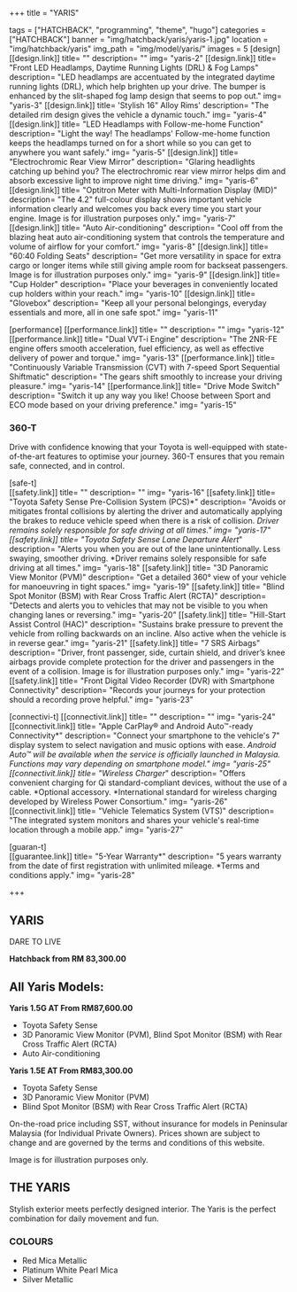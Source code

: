 +++
title = "YARIS"

tags = ["HATCHBACK", "programming", "theme", "hugo"]
categories = ["HATCHBACK"]
banner = "img/hatchback/yaris/yaris-1.jpg"
location = "img/hatchback/yaris"
img_path = "img/model/yaris/"
images = 5
[design]
   [[design.link]]
     title= ""
     description= ""
     img= "yaris-2"
   [[design.link]]
     title= "Front LED Headlamps, Daytime Running Lights (DRL) & Fog Lamps"
     description= "LED headlamps are accentuated by the integrated daytime running lights (DRL), which help brighten up your drive. The bumper is enhanced by the slit-shaped fog lamp design that seems to pop out."
     img= "yaris-3"
   [[design.link]]
     title= 'Stylish 16" Alloy Rims'
     description= "The detailed rim design gives the vehicle a dynamic touch."
     img= "yaris-4"
   [[design.link]]
     title= "LED Headlamps with Follow-me-home Function"
     description= "Light the way! The headlamps' Follow-me-home function keeps the headlamps turned on for a short while so you can get to anywhere you want safely."
     img= "yaris-5"
   [[design.link]]
     title= "Electrochromic Rear View Mirror"
     description= "Glaring headlights catching up behind you? The electrochromic rear view mirror helps dim and absorb excessive light to improve night time driving."
     img= "yaris-6"
   [[design.link]]
     title= "Optitron Meter with Multi-Information Display (MID)"
     description= "The 4.2" full-colour display shows important vehicle information clearly and welcomes you back every time you start your engine.
Image is for illustration purposes only."
     img= "yaris-7"
   [[design.link]]
     title= "Auto Air-conditioning"
     description= "Cool off from the blazing heat auto air-conditioning system that controls the temperature and volume of airflow for your comfort."
     img= "yaris-8"
   [[design.link]]
     title= "60:40 Folding Seats"
     description= "Get more versatility in space for extra cargo or longer items while still giving ample room for backseat passengers.
Image is for illustration purposes only."
     img= "yaris-9"
   [[design.link]]
     title= "Cup Holder"
     description= "Place your beverages in conveniently located cup holders within your reach."
     img= "yaris-10"
   [[design.link]]
     title= "Glovebox"
     description= "Keep all your personal belongings, everyday essentials and more, all in one safe spot."
     img= "yaris-11"
 
[performance]
   [[performance.link]]
     title= ""
     description= ""
     img= "yaris-12"
   [[performance.link]]
     title= "Dual VVT-i Engine"
     description= "The 2NR-FE engine offers smooth acceleration, fuel efficiency, as well as effective delivery of power and torque."
     img= "yaris-13"
   [[performance.link]]
     title= "Continuously Variable Transmission (CVT) with 7-speed Sport Sequential Shiftmatic"
     description= "The gears shift smoothly to increase your driving pleasure."
     img= "yaris-14"
   [[performance.link]]
     title= "Drive Mode Switch"
     description= "Switch it up any way you like! Choose between Sport and ECO mode based on your driving preference."
     img= "yaris-15"

### 360-T
Drive with confidence knowing that your Toyota is well-equipped with state-of-the-art features to optimise your journey. 360-T ensures that you remain safe, connected, and in control.

[safe-t]  
   [[safety.link]]
     title= ""
     description= ""
     img= "yaris-16"
   [[safety.link]]
     title= "Toyota Safety Sense Pre-Collision System (PCS)*"
     description= "Avoids or mitigates frontal collisions by alerting the driver and automatically applying the brakes to reduce vehicle speed when there is a risk of collision.
*Driver remains solely responsible for safe driving at all times."
     img= "yaris-17"
   [[safety.link]]
     title= "Toyota Safety Sense Lane Departure Alert*"
     description= "Alerts you when you are out of the lane unintentionally. Less swaying, smoother driving.
*Driver remains solely responsible for safe driving at all times."
     img= "yaris-18"
   [[safety.link]]
     title= "3D Panoramic View Monitor (PVM)"
     description= "Get a detailed 360° view of your vehicle for manoeuvring in tight spaces."
     img= "yaris-19"
   [[safety.link]]
     title= "Blind Spot Monitor (BSM) with Rear Cross Traffic Alert (RCTA)"
     description= "Detects and alerts you to vehicles that may not be visible to you when changing lanes or reversing."
     img= "yaris-20"
   [[safety.link]]
     title= "Hill-Start Assist Control (HAC)"
     description= "Sustains brake pressure to prevent the vehicle from rolling backwards on an incline. Also active when the vehicle is in reverse gear."
     img= "yaris-21"
   [[safety.link]]
     title= "7 SRS Airbags"
     description= "Driver, front passenger, side, curtain shield, and driver’s knee airbags provide complete protection for the driver and passengers in the event of a collision.
Image is for illustration purposes only."
     img= "yaris-22"
   [[safety.link]]
     title= "Front Digital Video Recorder (DVR) with Smartphone Connectivity"
     description= "Records your journeys for your protection should a recording prove helpful."
     img= "yaris-23"

[connectivi-t]
   [[connectivit.link]]
     title= ""
     description= ""
     img= "yaris-24"
   [[connectivit.link]]
     title= "Apple CarPlay® and Android Auto™-ready Connectivity*"
     description= "Connect your smartphone to the vehicle's 7" display system to select navigation and music options with ease.
*Android Auto™ will be available when the service is officially launched in Malaysia.
Functions may vary depending on smartphone model."
     img= "yaris-25"
   [[connectivit.link]]
     title= "Wireless Charger*"
     description= "Offers convenient charging for Qi standard-compliant devices, without the use of a cable.
*Optional accessory.
*International standard for wireless charging developed by Wireless Power Consortium."
     img= "yaris-26"
   [[connectivit.link]]
     title= "Vehicle Telematics System (VTS)"
     description= "The integrated system monitors and shares your vehicle's real-time location through a mobile app."
     img= "yaris-27"

[guaran-t]  
   [[guarantee.link]]
     title= "5-Year Warranty*"
     description= "5 years warranty from the date of first registration with unlimited mileage.
*Terms and conditions apply."
     img= "yaris-28"

+++
## YARIS

DARE TO LIVE

**Hatchback from RM 83,300.00**

## All Yaris Models:

**Yaris 1.5G AT  From RM87,600.00**
- Toyota Safety Sense
- 3D Panoramic View Monitor (PVM), Blind Spot Monitor (BSM) with Rear Cross Traffic Alert (RCTA)
- Auto Air-conditioning

**Yaris 1.5E AT  From RM83,300.00**
- Toyota Safety Sense
- 3D Panoramic View Monitor (PVM)
- Blind Spot Monitor (BSM) with Rear Cross Traffic Alert (RCTA)

On-the-road price including SST, without insurance for models in Peninsular Malaysia (for Individual Private Owners).
Prices shown are subject to change and are governed by the terms and conditions of this website.

Image is for illustration purposes only.
 
## THE YARIS
Stylish exterior meets perfectly designed interior. The Yaris is the perfect combination for daily movement and fun.

### COLOURS
- Red Mica Metallic
- Platinum White Pearl Mica
- Silver Metallic
